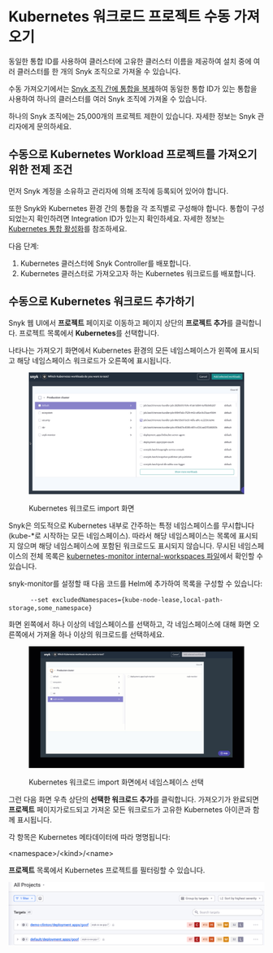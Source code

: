 # Kubernetes 워크로드 프로젝트 수동 가져오기

동일한 통합 ID를 사용하여 클러스터에 고유한 클러스터 이름을 제공하여 설치 중에 여러 클러스터를 한 개의 Snyk 조직으로 가져올 수 있습니다.

수동 가져오기에서는 [Snyk 조직 간에 통합을 복제](../../../enterprise-setup/snyk-broker/clone-an-integration-across-your-snyk-organizations.md)하여 동일한 통합 ID가 있는 통합을 사용하여 하나의 클러스터를 여러 Snyk 조직에 가져올 수 있습니다.

하나의 Snyk 조직에는 25,000개의 프로젝트 제한이 있습니다. 자세한 정보는 Snyk 관리자에게 문의하세요.

## **수동으로 Kubernetes Workload 프로젝트를 가져오기 위한 전제 조건**

먼저 Snyk 계정을 소유하고 관리자에 의해 조직에 등록되어 있어야 합니다.

또한 Snyk와 Kubernetes 환경 간의 통합을 각 조직별로 구성해야 합니다. 통합이 구성되었는지 확인하려면 Integration ID가 있는지 확인하세요. 자세한 정보는 [Kubernetes 통합 활성화](overview-of-kubernetes-integration/enable-the-kubernetes-integration.md)를 참조하세요.

다음 단계:

1. Kubernetes 클러스터에 Snyk Controller를 배포합니다.
2. Kubernetes 클러스터로 가져오고자 하는 Kubernetes 워크로드를 배포합니다.

## 수동으로 Kubernetes 워크로드 추가하기

Snyk 웹 UI에서 **프로젝트** 페이지로 이동하고 페이지 상단의 **프로젝트 추가**를 클릭합니다. 프로젝트 목록에서 **Kubernetes**를 선택합니다.

나타나는 가져오기 화면에서 Kubernetes 환경의 모든 네임스페이스가 왼쪽에 표시되고 해당 네임스페이스 워크로드가 오른쪽에 표시됩니다.

<figure><img src="../../../.gitbook/assets/uuid-3a8568e0-b5a4-34af-d612-83466b206882-en.png" alt=""><figcaption><p>Kubernetes 워크로드 import 화면</p></figcaption></figure>

Snyk은 의도적으로 Kubernetes 내부로 간주하는 특정 네임스페이스를 무시합니다 (kube-\*로 시작하는 모든 네임스페이스). 따라서 해당 네임스페이스는 목록에 표시되지 않으며 해당 네임스페이스에 포함된 워크로드도 표시되지 않습니다. 무시된 네임스페이스의 전체 목록은 [kubernetes-monitor internal-workspaces 파일](https://github.com/snyk/kubernetes-monitor/blob/master/src/supervisor/watchers/internal-namespaces.ts)에서 확인할 수 있습니다.

snyk-monitor를 설정할 때 다음 코드를 Helm에 추가하여 목록을 구성할 수 있습니다:

```
      --set excludedNamespaces={kube-node-lease,local-path-storage,some_namespace}
```

화면 왼쪽에서 하나 이상의 네임스페이스를 선택하고, 각 네임스페이스에 대해 화면 오른쪽에서 가져올 하나 이상의 워크로드를 선택하세요.

<figure><img src="../../../.gitbook/assets/uuid-27db0a60-f18d-5ab0-9215-5a81e467f013-en.gif" alt="Kubernetes 워크로드 import 화면에서 네임스페이스 선택 시 따라야 할 단계"><figcaption><p>Kubernetes 워크로드 import 화면에서 네임스페이스 선택</p></figcaption></figure>

그런 다음 화면 우측 상단의 **선택한 워크로드 추가**를 클릭합니다. 가져오기가 완료되면 **프로젝트** 페이지가로드되고 가져온 모든 워크로드가 고유한 Kubernetes 아이콘과 함께 표시됩니다.

각 항목은 Kubernetes 메타데이터에 따라 명명됩니다:

\<namespace>/\<kind>/\<name>

**프로젝트** 목록에서 Kubernetes 프로젝트를 필터링할 수 있습니다.

![Kubernetes 프로젝트의 예시](../../../.gitbook/assets/filter_kubernetes_projects.png)
